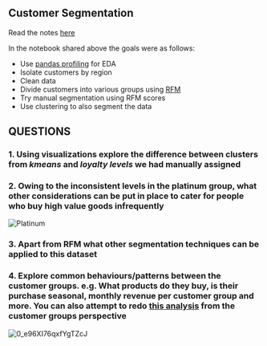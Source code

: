 ## Customer Segmentation

Read the notes [here](https://github.com/Joy879/ADS_REV_code/blob/main/028%20Lessson%20Customer%20Segment/notes.md)


In the notebook shared above  the goals were as follows:
* Use [pandas profiling](https://github.com/ydataai/pandas-profiling/blob/master/README.md) for EDA
* Isolate customers by region
* Clean data
* Divide customers into various groups using [RFM](https://en.wikipedia.org/wiki/RFM_(market_research))
* Try manual segmentation using RFM scores
* Use clustering to also segment the data

## QUESTIONS
### 1. Using visualizations explore the difference between clusters from _kmeans_ and _loyalty levels_ we had manually assigned


### 2. Owing to the inconsistent levels in the platinum group, what other considerations can be put in place to cater for people who buy high value goods infrequently
![Platinum](https://user-images.githubusercontent.com/70502261/195412550-b917c9f2-42e0-4bc3-a241-c4a815bd94c6.png)


### 3. Apart from RFM what other segmentation techniques can be applied to this dataset


### 4. Explore common behaviours/patterns between the customer groups. e.g. What products do they buy, is their purchase seasonal, monthly revenue per customer group and more. You can also attempt to redo [this analysis](https://github.com/Heytec/ADS_REV_code/blob/main/011%20lesson%20Retail%20%20analytics/Retail_Customer_Analysis.ipynb) from the customer groups perspective

![0_e96XI76qxfYgTZcJ](https://user-images.githubusercontent.com/70502261/195412876-9525b152-1886-40c0-8c41-5f9310c33439.png)
